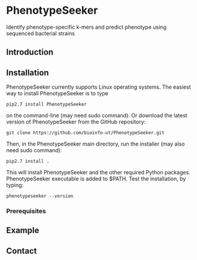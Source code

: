 # PhenotypeSeeker
Identify phenotype-specific k-mers and predict phenotype using sequenced bacterial strains
## Introduction
## Installation
PhenotypeSeeker currently supports Linux operating systems.
The easiest way to install PhenotypeSeeker is to type
```
pip2.7 install PhenotypeSeeker
```
on the command-line (may need sudo command). 
Or download the latest version of PhenotypeSeeker from the GitHub repository:
```
git clone https://github.com/bioinfo-ut/PhenotypeSeeker.git
```
Then, in the PhenotypeSeeker main directory, run the installer (may also need sudo command):
```
pip2.7 install .
```
This will install PhenotypeSeeker and the other required Python packages. PhenotypeSeeker executable is added to $PATH.
Test the installation, by typing:
```
phenotypeseeker --version
```

### Prerequisites
## Example
## Contact
